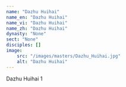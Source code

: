 ```yaml
---
name: "Dazhu Huihai"
name_en: "Dazhu Huihai"
name_vi: "Dazhu Huihai"
name_zh: "Dazhu Huihai"
dynasty: "None"
sect: "None"
disciples: []
image: 
    src: "/images/masters/Dazhu_Huihai.jpg"
    alt: "Dazhu Huihai"
---
```


Dazhu Huihai 1
